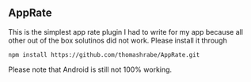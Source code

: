 ## AppRate

This is the simplest app rate plugin I had to write for my app because all other out of the box solutinos did not work.
Please install it through

```
npm install https://github.com/thomashrabe/AppRate.git
```

Please note that Android is still not 100% working.
